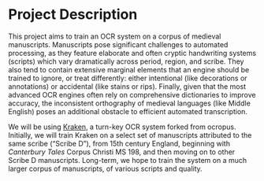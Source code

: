 # Project Description

This project aims to train an OCR system on a corpus of medieval manuscripts. Manuscripts pose significant challenges to automated processing, as they feature elaborate and often cryptic handwriting systems (scripts) which vary dramatically across period, region, and scribe. They also tend to contain extensive marginal elements that an engine should be trained to ignore, or treat differently: either intentional (like decorations or annotations) or accidental (like stains or rips). Finally, given that the most advanced OCR engines often rely on comprehensive dictionaries to improve accuracy, the inconsistent orthography of medieval languages (like Middle English) poses an additional obstacle to efficient automated transcription.

We will be using [Kraken](http://kraken.re/index.html), a turn-key OCR system forked from ocropus. Initially, we will train Kraken on a select set of manuscripts attributed to the same scribe (“Scribe D”), from 15th century England, beginning with *Canterbury Tales* Corpus Christi MS 198, and then moving on to other Scribe D manuscripts. Long-term, we hope to train the system on a much larger corpus of manuscripts, of various scripts and quality.   
